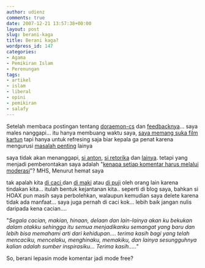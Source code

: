 ```yaml
---
author: udienz
comments: true
date: 2007-12-21 13:57:38+00:00
layout: post
slug: berani-kaga
title: Berani kaga?
wordpress_id: 147
categories:
- Agama
- Pemikiran Islam
- Perenungan
tags:
- artikel
- islam
- liberal
- opini
- pemikiran
- salafy
---
```


Setelah membaca postingan tentang [doraemon-cs](http://antosalafy.wordpress.com/2007/12/19/membongkar-kesesatan-doraemon-cs/) dan [feedbacknya](http://retorika.wordpress.com/2007/12/19/doraemon-pun-dijadikan-sasaran/)...  saya males nanggapi... itu hanya membuang waktu saya, [saya memang suka film kartun](http://blogirang.wordpress.com/2007/12/21/lha-doraemon-sesat-adanya/) tapi hanya untuk refresing saja biar kepala ga penat karena mengurusi [masalah penting](http://warnetubuntu.wordpress.com/2007/09/09/bug-nomor-satu-yang-dimiliki-ubuntu/) lainya

saya tidak akan menanggapi, [si anton](http://antosalafy.wordpress.com/2007/12/19/membongkar-kesesatan-doraemon-cs/), [si retorika](http://retorika.wordpress.com/2007/12/20/kenapa-postingan-anti-doraemon-pake-sistem-moderasi/) dan [lainya](http://kabutorider.wordpress.com/2007/12/19/lagi-lagi-orang-menuduh-sesat-seenak-jidat/). tetapi yang menjadi pemberontakan saya adalah "[kenapa setiap komentar harus melalui moderasi](http://retorika.wordpress.com/2007/12/20/kenapa-postingan-anti-doraemon-pake-sistem-moderasi/)"?
MHS, Menurut hemat saya

tak apalah kita [di caci ](http://blogirang.wordpress.com/2007/12/21/lha-doraemon-sesat-adanya/)dan [di maki](http://kabutorider.wordpress.com/2007/12/19/lagi-lagi-orang-menuduh-sesat-seenak-jidat/) atau [di puji](http://fetro.wordpress.com/2007/09/10/ubuntu-704-pengganti-win-xp/) oleh orang lain karena tindakan kita... itulah bentuk kejantanan kita.. seperti di blog saya, bahkan si HOAX pun masih saya perbolehkan, walaupun kemudian saya delete karena tidak ada manfaat... saya juga pernah di caci kok... lebih baik jangan nulis daripada kena cacian....

"_Segala cacian, makian, hinaan, delaan dan lain-lainya akan ku bekukan dalam otakku sehingga itu semua menjadikanku semangat yang baru
dan lebih bisa memahami arti dari kehidupan....
terima kasih bagi yang telah mencaciku, mencelaku, menghinaku, memakiku, dan lainya
sesungguhnya kalian adalah sumber inspirasiku...
Terima kasih....._"

So, berani lepasin mode komentar jadi mode free?
